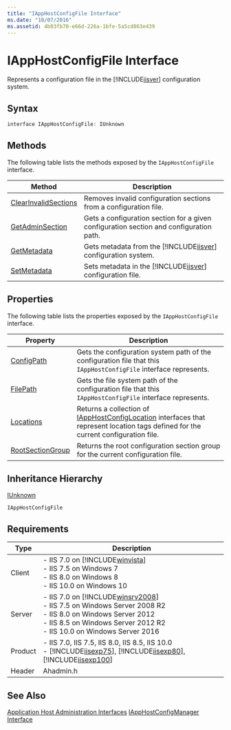 ```yaml
---
title: "IAppHostConfigFile Interface"
ms.date: "10/07/2016"
ms.assetid: 4b03fb70-e66d-226a-1bfe-5a5cd863e439
---
```

# IAppHostConfigFile Interface
Represents a configuration file in the [!INCLUDE[iisver](../../wmi-provider/includes/iisver-md.md)] configuration system.  
  
## Syntax  
  
```cpp  
interface IAppHostConfigFile: IUnknown  
```  
  
## Methods  
 The following table lists the methods exposed by the `IAppHostConfigFile` interface.  
  
|Method|Description|  
|------------|-----------------|  
|[ClearInvalidSections](../../web-development-reference/native-code-api-reference/iapphostconfigfile-clearinvalidsections-method.md)|Removes invalid configuration sections from a configuration file.|  
|[GetAdminSection](../../web-development-reference/native-code-api-reference/iapphostconfigfile-getadminsection-method.md)|Gets a configuration section for a given configuration section and configuration path.|  
|[GetMetadata](../../web-development-reference/native-code-api-reference/iapphostconfigfile-getmetadata-method.md)|Gets metadata from the [!INCLUDE[iisver](../../wmi-provider/includes/iisver-md.md)] configuration system.|  
|[SetMetadata](../../web-development-reference/native-code-api-reference/iapphostconfigfile-setmetadata-method.md)|Sets metadata in the [!INCLUDE[iisver](../../wmi-provider/includes/iisver-md.md)] configuration file.|  
  
## Properties  
 The following table lists the properties exposed by the `IAppHostConfigFile` interface.  
  
|Property|Description|  
|--------------|-----------------|  
|[ConfigPath](../../web-development-reference/native-code-api-reference/iapphostconfigfile-configpath-property.md)|Gets the configuration system path of the configuration file that this `IAppHostConfigFile` interface represents.|  
|[FilePath](../../web-development-reference/native-code-api-reference/iapphostconfigfile-filepath-property.md)|Gets the file system path of the configuration file that this `IAppHostConfigFile` interface represents.|  
|[Locations](../../web-development-reference/native-code-api-reference/iapphostconfigfile-locations-property.md)|Returns a collection of [IAppHostConfigLocation](../../web-development-reference/native-code-api-reference/iapphostconfiglocation-interface.md) interfaces that represent location tags defined for the current configuration file.|  
|[RootSectionGroup](../../web-development-reference/native-code-api-reference/iapphostconfigfile-rootsectiongroup-property.md)|Returns the root configuration section group for the current configuration file.|  
  
## Inheritance Hierarchy  
 [IUnknown](https://go.microsoft.com/fwlink/?LinkId=55951)  
  
 `IAppHostConfigFile`  
  
## Requirements  
  
|Type|Description|  
|----------|-----------------|  
|Client|-   IIS 7.0 on [!INCLUDE[winvista](../../wmi-provider/includes/winvista-md.md)]<br />-   IIS 7.5 on Windows 7<br />-   IIS 8.0 on Windows 8<br />-   IIS 10.0 on Windows 10|  
|Server|-   IIS 7.0 on [!INCLUDE[winsrv2008](../../wmi-provider/includes/winsrv2008-md.md)]<br />-   IIS 7.5 on Windows Server 2008 R2<br />-   IIS 8.0 on Windows Server 2012<br />-   IIS 8.5 on Windows Server 2012 R2<br />-   IIS 10.0 on Windows Server 2016|  
|Product|-   IIS 7.0, IIS 7.5, IIS 8.0, IIS 8.5, IIS 10.0<br />-   [!INCLUDE[iisexp75](../../web-development-reference/native-code-api-reference/includes/iisexp75-md.md)], [!INCLUDE[iisexp80](../../web-development-reference/native-code-api-reference/includes/iisexp80-md.md)], [!INCLUDE[iisexp100](../../web-development-reference/native-code-api-reference/includes/iisexp100-md.md)]|  
|Header|Ahadmin.h|  
  
## See Also  
 [Application Host Administration Interfaces](../../web-development-reference/native-code-api-reference/application-host-administration-interfaces.md)
 [IAppHostConfigManager Interface](../../web-development-reference/native-code-api-reference/iapphostconfigmanager-interface.md)

